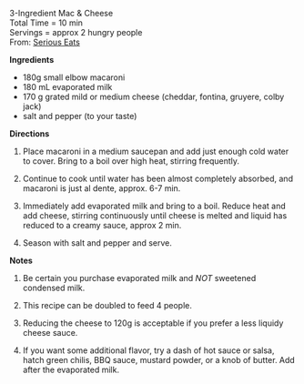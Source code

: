 3-Ingredient Mac & Cheese \
Total Time = 10 min \
Servings = approx 2 hungry people \
From: [Serious Eats](https://www.seriouseats.com/ingredient-stovetop-mac-and-cheese-recipe?utm_source=yt&utm_campaign=jan17)

**Ingredients**
-  180g small elbow macaroni
-  180 mL evaporated milk
-  170 g grated mild or medium cheese (cheddar, fontina, gruyere, colby jack)
-  salt and pepper (to your taste)

**Directions**

1.  Place macaroni in a medium saucepan and add just enough cold water to cover. Bring to a boil over high heat, stirring frequently. 

2.  Continue to cook until water has been almost completely absorbed, and macaroni is just al dente, approx. 6-7 min. 

3.  Immediately add evaporated milk and bring to a boil. Reduce heat and add cheese, stirring continuously until cheese is melted and liquid has reduced to a creamy sauce, approx 2 min. 

4. Season with salt and pepper and serve. 

**Notes**

1.  Be certain you purchase evaporated milk and *NOT* sweetened condensed milk.

2.  This recipe can be doubled to feed 4 people.

3.  Reducing the cheese to 120g is acceptable if you prefer a less liquidy cheese sauce. 

4.  If you want some additional flavor, try a dash of hot sauce or salsa, hatch green chilis, BBQ sauce, mustard powder, or a knob of butter. Add after the evaporated milk. 